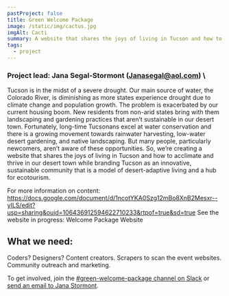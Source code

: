 ```yaml
---
pastProject: false
title: Green Welcome Package
image: /static/img/cactus.jpg
imgAlt: Cacti
summary: A website that shares the joys of living in Tucson and how to acclimate and thrive in our desert town.
tags:
  - project
---
```

### Project lead: Jana Segal-Stormont ([Janasegal@aol.com](mailto:janasegal@aol.com)) \

Tucson is in the midst of a severe drought. Our main source of water, the Colorado River, is diminishing as more states experience drought due to climate change and population growth. The problem is exacerbated by our current housing boom. New residents from non-arid states bring with them landscaping and gardening practices that aren’t sustainable in our desert town. Fortunately, long-time Tucsonans excel at water conservation and there is a growing movement towards rainwater harvesting, low-water desert gardening, and native landscaping. But many people, particularly newcomers, aren’t aware of these opportunities. So, we’re creating a website that shares the joys of living in Tucson and how to acclimate and thrive in our desert town while branding Tucson as an innovative, sustainable community that is a model of desert-adaptive living and a hub for ecotourism.

For more information on content: 
https://docs.google.com/document/d/1ncotYKA0Szg12mBo8XnB2Mesxr--yILS/edit?usp=sharing&ouid=106436912594622710233&rtpof=true&sd=true
See the website in progress: Welcome Package Website

## What we need:
Coders? Designers? Content creators.  Scrapers to scan the event websites. Community outreach and marketing. 

To get involved, join the [#green-welcome-package channel on Slack](https://codefortucson.slack.com/archives/C02UKU71RD4) or [send an email to Jana Stormont](mailto:janasegal@aol.com).
